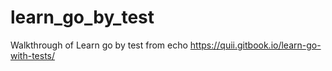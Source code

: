 # learn_go_by_test
Walkthrough of Learn go by test from echo https://quii.gitbook.io/learn-go-with-tests/
